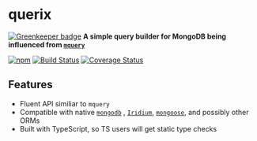 # querix

[![Greenkeeper badge](https://badges.greenkeeper.io/RagibHasin/querix.svg)](https://greenkeeper.io/)
**A simple query builder for MongoDB being influenced from [`mquery`](http://npmjs.com/package/mquery)**

[![npm](https://img.shields.io/npm/v/querix.svg)](https://www.npmjs.com/package/querix)
[![Build Status](https://travis-ci.org/RagibHasin/querix.svg?branch=master)](https://travis-ci.org/RagibHasin/querix)
[![Coverage Status](https://coveralls.io/repos/github/RagibHasin/querix/badge.svg?branch=master)](https://coveralls.io/github/RagibHasin/querix?branch=master)

## Features

  * Fluent API similiar to `mquery`
  * Compatible with native [`mongodb`](http://npmjs.com/package/mongodb) , [`Iridium`](http://npmjs.com/package/iridium), [`mongoose`](http://npmjs.com/package/mongoose), and possibly other ORMs
  * Built with TypeScript, so TS users will get static type checks

